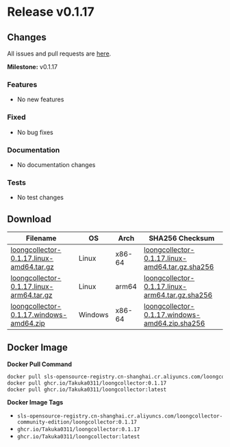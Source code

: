 # Release v0.1.17

## Changes

All issues and pull requests are [here](https://github.com/Takuka0311/LoongCollector/milestone/1).

**Milestone:** v0.1.17

### Features

- No new features

### Fixed

- No bug fixes

### Documentation

- No documentation changes

### Tests

- No test changes


## Download

| **Filename** | **OS** | **Arch** | **SHA256 Checksum** |
|  ----  | ----  | ----  | ----  |
|[loongcollector-0.1.17.linux-amd64.tar.gz](https://loongcollector-community-edition.oss-cn-shanghai.aliyuncs.com/0.1.17/loongcollector-0.1.17.linux-amd64.tar.gz)|Linux|x86-64|[loongcollector-0.1.17.linux-amd64.tar.gz.sha256](https://loongcollector-community-edition.oss-cn-shanghai.aliyuncs.com/0.1.17/loongcollector-0.1.17.linux-amd64.tar.gz.sha256)|
|[loongcollector-0.1.17.linux-arm64.tar.gz](https://loongcollector-community-edition.oss-cn-shanghai.aliyuncs.com/0.1.17/loongcollector-0.1.17.linux-arm64.tar.gz)|Linux|arm64|[loongcollector-0.1.17.linux-arm64.tar.gz.sha256](https://loongcollector-community-edition.oss-cn-shanghai.aliyuncs.com/0.1.17/loongcollector-0.1.17.linux-arm64.tar.gz.sha256)|
|[loongcollector-0.1.17.windows-amd64.zip](https://loongcollector-community-edition.oss-cn-shanghai.aliyuncs.com/0.1.17/loongcollector-0.1.17.windows-amd64.zip)|Windows|x86-64|[loongcollector-0.1.17.windows-amd64.zip.sha256](https://loongcollector-community-edition.oss-cn-shanghai.aliyuncs.com/0.1.17/loongcollector-0.1.17.windows-amd64.zip.sha256)|

## Docker Image

**Docker Pull Command**
``` bash
docker pull sls-opensource-registry.cn-shanghai.cr.aliyuncs.com/loongcollector-community-edition/loongcollector:0.1.17
docker pull ghcr.io/Takuka0311/loongcollector:0.1.17
docker pull ghcr.io/Takuka0311/loongcollector:latest
```

**Docker Image Tags**
- `sls-opensource-registry.cn-shanghai.cr.aliyuncs.com/loongcollector-community-edition/loongcollector:0.1.17`
- `ghcr.io/Takuka0311/loongcollector:0.1.17`
- `ghcr.io/Takuka0311/loongcollector:latest`
